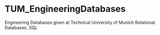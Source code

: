 # TUM_EngineeringDatabases
Engineering Databases given at Technical University of Munich
Relational Databases, SQL
